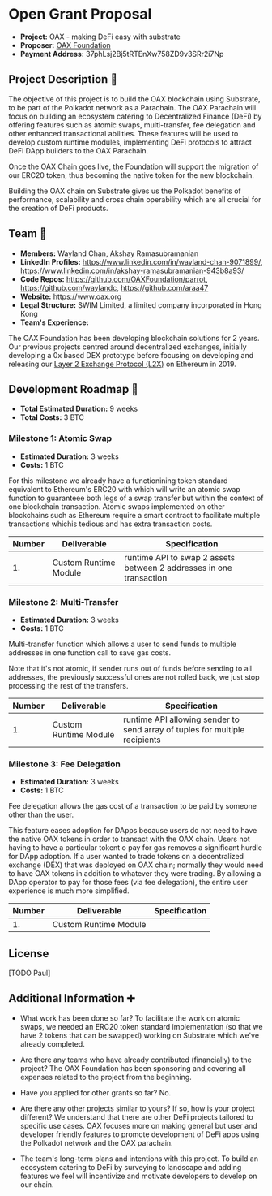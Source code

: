 # Open Grant Proposal

* **Project:** OAX - making DeFi easy with substrate
* **Proposer:** [OAX Foundation](https://github.com/oaxfoundation)
* **Payment Address:** 37phLsj2Bj5tRTEnXw758ZD9v3SRr2i7Np 

## Project Description :page_facing_up: 

The objective of this project is to build the OAX blockchain using Substrate, to be part of the Polkadot network as a Parachain. The OAX Parachain will focus on building an ecosystem catering to Decentralized Finance (DeFi) by offering features such as atomic swaps, multi-transfer, fee delegation and other enhanced transactional abilities. These features will be used to develop custom runtime modules, implementing DeFi protocols to attract DeFi DApp builders to the OAX Parachain.

Once the OAX Chain goes live, the Foundation will support the migration of our ERC20 token, thus becoming the native token for the new blockchain.

Building the OAX chain on Substrate gives us the Polkadot benefits of performance, scalability and cross chain operability which are all crucial for the creation of DeFi products.


## Team :busts_in_silhouette:

* **Members:** Wayland Chan, Akshay Ramasubramanian
* **LinkedIn Profiles:** https://www.linkedin.com/in/wayland-chan-9071899/, https://www.linkedin.com/in/akshay-ramasubramanian-943b8a93/
* **Code Repos:** https://github.com/OAXFoundation/parrot, https://github.com/waylandc, https://github.com/araa47
* **Website:**	https://www.oax.org
* **Legal Structure:** SWIM Limited, a limited company incorporated in Hong Kong
* **Team's Experience:** 

The OAX Foundation has been developing blockchain solutions for 2 years. Our previous projects centred around decentralized exchanges, initially developing a 0x based DEX prototype before focusing on developing and releasing our [Layer 2 Exchange Protocol (L2X)](https://github.com/OAXFoundation/l2x-trustless-exchange) on Ethereum in 2019.

## Development Roadmap :nut_and_bolt: 

* **Total Estimated Duration:** 9 weeks
* **Total Costs:** 3 BTC

### Milestone 1: Atomic Swap

* **Estimated Duration:** 3 weeks 
* **Costs:** 1 BTC

For this milestone we already have a functionining token standard equivalent to Ethereum's ERC20 with which will write an atomic swap function to guaranteee both legs of a swap transfer but within the context of one blockchain transaction. Atomic swaps implemented on other blockchains such as Ethereum require a smart contract to facilitate multiple transactions whichis tedious and has extra transaction costs.

| Number | Deliverable | Specification | 
| ------------- | ------------- | ------------- |
| 1. | Custom Runtime Module | runtime API to swap 2 assets between 2 addresses in one transaction |  

### Milestone 2: Multi-Transfer

* **Estimated Duration:** 3 weeks 
* **Costs:** 1 BTC

Multi-transfer function which allows a user to send funds to multiple addresses in one function call to save gas costs.

Note that it's not atomic, if sender runs out of funds before sending to all addresses, the previously successful ones are not rolled back, we just stop processing the rest of the transfers.

| Number | Deliverable | Specification | 
| ------------- | ------------- | ------------- |
| 1.  | Custom Runtime Module| runtime API allowing sender to send array of tuples for multiple recipients |  

### Milestone 3: Fee Delegation

* **Estimated Duration:** 3 weeks 
* **Costs:** 1 BTC

Fee delegation allows the gas cost of a transaction to be paid by someone other than the user.

This feature eases adoption for DApps because users do not need to have the native OAX tokens in order to transact with the OAX chain. Users not having to have a particular tokent o pay for gas removes a significant hurdle for DApp adoption. If a user wanted to trade tokens on a decentralized exchange (DEX) that was deployed on OAX chain; normally they would need to have OAX tokens in addition to whatever they were trading. By allowing a DApp operator to pay for those fees (via fee delegation), the entire user experience is much more simplified.

| Number | Deliverable | Specification | 
| ------------- | ------------- | ------------- |
| 1.  | Custom Runtime Module|  |  


## License
[TODO Paul]

## Additional Information :heavy_plus_sign: 

* What work has been done so far?
To facilitate the work on atomic swaps, we needed an ERC20 token standard implementation (so that we have 2 tokens that can be swapped) working on Substrate which we've already completed. 

* Are there any teams who have already contributed (financially) to the project?
The OAX Foundation has been sponsoring and covering all expenses related to the project from the beginning.

* Have you applied for other grants so far?
No.

* Are there any other projects similar to yours? If so, how is your project different?
We understand that there are other DeFi projects tailored to specific use cases. OAX focuses more on making general but user and developer friendly features to promote development of DeFi apps using the Polkadot network and the OAX parachain.

* The team's long-term plans and intentions with this project.
To build an ecosystem catering to DeFi by surveying to landscape and adding features we feel will incentivize and motivate developers to develop on our chain.

 
